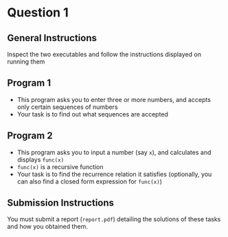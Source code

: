 # Question 1

## General Instructions

Inspect the two executables and follow the instructions displayed on running them

## Program 1

- This program asks you to enter three or more numbers, and accepts only certain sequences of numbers
- Your task is to find out what sequences are accepted

## Program 2

- This program asks you to input a number (say ```x```), and calculates and displays ```func(x)```
- ```func(x)``` is a recursive function
- Your task is to find the recurrence relation it satisfies (optionally, you can also find a closed form expression for ```func(x)```)

## Submission Instructions

You must submit a report ($\texttt{report.pdf}$) detailing the solutions of these tasks and how you obtained them.

